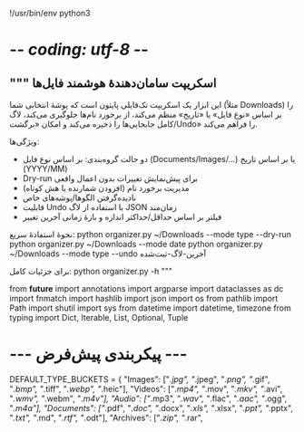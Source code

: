 !/usr/bin/env python3
# -*- coding: utf-8 -*-
"""
اسکریپت سامان‌دهندهٔ هوشمند فایل‌ها
------------------------------------
این ابزار یک اسکریپت تک‌فایلی پایتون است که پوشهٔ انتخابی شما (مثلاً Downloads)
را بر اساس «نوع فایل» یا «تاریخ» منظم می‌کند، از برخورد نام‌ها جلوگیری
می‌کند، لاگ کامل جابجایی‌ها را ذخیره می‌کند و امکان «برگشت/Undo» را فراهم می‌کند.

ویژگی‌ها:
- دو حالت گروه‌بندی: بر اساس نوع فایل (Documents/Images/...) یا بر اساس تاریخ (YYYY/MM)
- Dry-run برای پیش‌نمایش تغییرات بدون اعمال واقعی
- مدیریت برخورد نام (افزودن شمارنده یا هش کوتاه)
- نادیده‌گرفتن الگوها/پوشه‌ها‌ی خاص
- قابلیت Undo با استفاده از لاگ JSON زمان‌مند
- فیلتر بر اساس حداقل/حداکثر اندازه و بازهٔ زمانی آخرین تغییر

نحوهٔ استفادهٔ سریع:
    python organizer.py ~/Downloads --mode type --dry-run
    python organizer.py ~/Downloads --mode date
    python organizer.py ~/Downloads --mode type --undo آخرین-لاگ-ثبت‌شده

برای جزئیات کامل:
    python organizer.py -h
"""

from __future__ import annotations
import argparse
import dataclasses as dc
import fnmatch
import hashlib
import json
import os
from pathlib import Path
import shutil
import sys
from datetime import datetime, timezone
from typing import Dict, Iterable, List, Optional, Tuple

# --- پیکربندی پیش‌فرض ---
DEFAULT_TYPE_BUCKETS = {
    "Images": ["*.jpg", "*.jpeg", "*.png", "*.gif", "*.bmp", "*.tiff", "*.webp", "*.heic"],
    "Videos": ["*.mp4", "*.mov", "*.mkv", "*.avi", "*.wmv", "*.webm", "*.m4v"],
    "Audio": ["*.mp3", "*.wav", "*.flac", "*.aac", "*.ogg", "*.m4a"],
    "Documents": ["*.pdf", "*.doc", "*.docx", "*.xls", "*.xlsx", "*.ppt", "*.pptx", "*.txt", "*.md", "*.rtf", "*.odt"],
    "Archives": ["*.zip", "*.rar",

